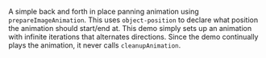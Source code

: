 A simple back and forth in place panning animation using `prepareImageAnimation`. This uses `object-position` to declare what position the animation should start/end at. This demo simply sets up an animation with infinite iterations that alternates directions. Since the demo continually plays the animation, it never calls `cleanupAnimation`.